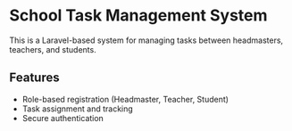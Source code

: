 # School Task Management System

This is a Laravel-based system for managing tasks between headmasters, teachers, and students.

## Features
- Role-based registration (Headmaster, Teacher, Student)
- Task assignment and tracking
- Secure authentication
